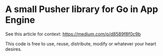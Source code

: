 # A small Pusher library for Go in App Engine

See this article for context: https://medium.com/p/d8589f8f0c9b

This code is free to use, reuse, distribute, modify or whatever your heart desires.
